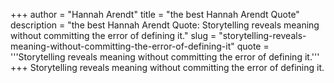 +++
author = "Hannah Arendt"
title = "the best Hannah Arendt Quote"
description = "the best Hannah Arendt Quote: Storytelling reveals meaning without committing the error of defining it."
slug = "storytelling-reveals-meaning-without-committing-the-error-of-defining-it"
quote = '''Storytelling reveals meaning without committing the error of defining it.'''
+++
Storytelling reveals meaning without committing the error of defining it.
